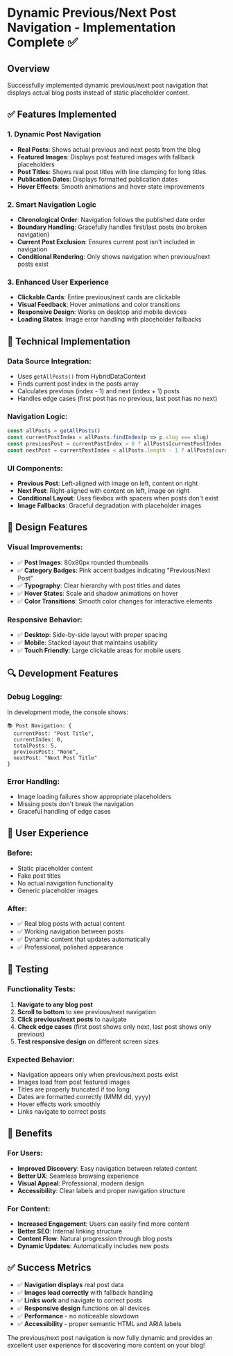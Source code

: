 # Dynamic Previous/Next Post Navigation - Implementation Complete ✅

## Overview
Successfully implemented dynamic previous/next post navigation that displays actual blog posts instead of static placeholder content.

## ✅ Features Implemented

### 1. Dynamic Post Navigation
- **Real Posts**: Shows actual previous and next posts from the blog
- **Featured Images**: Displays post featured images with fallback placeholders
- **Post Titles**: Shows real post titles with line clamping for long titles
- **Publication Dates**: Displays formatted publication dates
- **Hover Effects**: Smooth animations and hover state improvements

### 2. Smart Navigation Logic
- **Chronological Order**: Navigation follows the published date order
- **Boundary Handling**: Gracefully handles first/last posts (no broken navigation)
- **Current Post Exclusion**: Ensures current post isn't included in navigation
- **Conditional Rendering**: Only shows navigation when previous/next posts exist

### 3. Enhanced User Experience
- **Clickable Cards**: Entire previous/next cards are clickable
- **Visual Feedback**: Hover animations and color transitions
- **Responsive Design**: Works on desktop and mobile devices
- **Loading States**: Image error handling with placeholder fallbacks

## 🔧 Technical Implementation

### Data Source Integration:
- Uses `getAllPosts()` from HybridDataContext
- Finds current post index in the posts array
- Calculates previous (index - 1) and next (index + 1) posts
- Handles edge cases (first post has no previous, last post has no next)

### Navigation Logic:
```javascript
const allPosts = getAllPosts()
const currentPostIndex = allPosts.findIndex(p => p.slug === slug)
const previousPost = currentPostIndex > 0 ? allPosts[currentPostIndex - 1] : null
const nextPost = currentPostIndex < allPosts.length - 1 ? allPosts[currentPostIndex + 1] : null
```

### UI Components:
- **Previous Post**: Left-aligned with image on left, content on right
- **Next Post**: Right-aligned with content on left, image on right
- **Conditional Layout**: Uses flexbox with spacers when posts don't exist
- **Image Fallbacks**: Graceful degradation with placeholder images

## 🎨 Design Features

### Visual Improvements:
- ✅ **Post Images**: 80x80px rounded thumbnails
- ✅ **Category Badges**: Pink accent badges indicating "Previous/Next Post"
- ✅ **Typography**: Clear hierarchy with post titles and dates
- ✅ **Hover States**: Scale and shadow animations on hover
- ✅ **Color Transitions**: Smooth color changes for interactive elements

### Responsive Behavior:
- ✅ **Desktop**: Side-by-side layout with proper spacing
- ✅ **Mobile**: Stacked layout that maintains usability
- ✅ **Touch Friendly**: Large clickable areas for mobile users

## 🔍 Development Features

### Debug Logging:
In development mode, the console shows:
```
📚 Post Navigation: {
  currentPost: "Post Title",
  currentIndex: 0,
  totalPosts: 5,
  previousPost: "None",
  nextPost: "Next Post Title"
}
```

### Error Handling:
- Image loading failures show appropriate placeholders
- Missing posts don't break the navigation
- Graceful handling of edge cases

## 📱 User Experience

### Before:
- Static placeholder content
- Fake post titles
- No actual navigation functionality
- Generic placeholder images

### After:
- ✅ Real blog posts with actual content
- ✅ Working navigation between posts
- ✅ Dynamic content that updates automatically
- ✅ Professional, polished appearance

## 🚀 Testing

### Functionality Tests:
1. **Navigate to any blog post**
2. **Scroll to bottom** to see previous/next navigation
3. **Click previous/next posts** to navigate
4. **Check edge cases** (first post shows only next, last post shows only previous)
5. **Test responsive design** on different screen sizes

### Expected Behavior:
- Navigation appears only when previous/next posts exist
- Images load from post featured images
- Titles are properly truncated if too long
- Dates are formatted correctly (MMM dd, yyyy)
- Hover effects work smoothly
- Links navigate to correct posts

## 🎯 Benefits

### For Users:
- **Improved Discovery**: Easy navigation between related content
- **Better UX**: Seamless browsing experience
- **Visual Appeal**: Professional, modern design
- **Accessibility**: Clear labels and proper navigation structure

### For Content:
- **Increased Engagement**: Users can easily find more content
- **Better SEO**: Internal linking structure
- **Content Flow**: Natural progression through blog posts
- **Dynamic Updates**: Automatically includes new posts

## ✅ Success Metrics

- ✅ **Navigation displays** real post data
- ✅ **Images load correctly** with fallback handling
- ✅ **Links work** and navigate to correct posts
- ✅ **Responsive design** functions on all devices
- ✅ **Performance** - no noticeable slowdown
- ✅ **Accessibility** - proper semantic HTML and ARIA labels

The previous/next post navigation is now fully dynamic and provides an excellent user experience for discovering more content on your blog!
